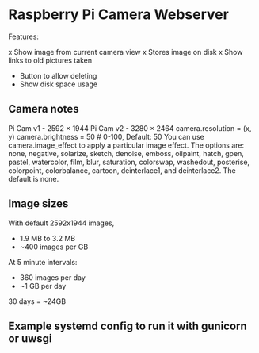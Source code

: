 # Raspberry Pi Camera Webserver

Features:

x Show image from current camera view
x Stores image on disk
x Show links to old pictures taken
- Button to allow deleting
- Show disk space usage


## Camera notes

Pi Cam v1 - 2592 × 1944
Pi Cam v2 - 3280 × 2464
camera.resolution = (x, y)
camera.brightness = 50  # 0-100, Default: 50
You can use camera.image_effect to apply a particular image effect.
The options are:
none, negative, solarize, sketch, denoise, emboss, oilpaint, hatch, gpen,
pastel, watercolor, film, blur, saturation, colorswap, washedout, posterise,
colorpoint, colorbalance, cartoon, deinterlace1, and deinterlace2. The default is none.

## Image sizes

With default 2592x1944 images,
- 1.9 MB to 3.2 MB
- ~400 images per GB

At 5 minute intervals:
- 360 images per day
- ~1 GB per day

30 days = ~24GB

## Example systemd config to run it with gunicorn or uwsgi

```
```